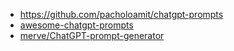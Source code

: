 - https://github.com/pacholoamit/chatgpt-prompts
- [awesome-chatgpt-prompts](https://github.com/f/awesome-chatgpt-prompts)
- [merve/ChatGPT-prompt-generator](https://huggingface.co/spaces/merve/ChatGPT-prompt-generator)